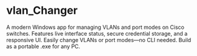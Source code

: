 # vlan_Changer
A modern Windows app for managing VLANs and port modes on Cisco switches. Features live interface status, secure credential storage, and a responsive UI. Easily change VLANs or port modes—no CLI needed. Build as a portable .exe for any PC.
